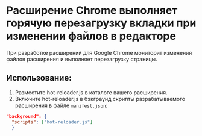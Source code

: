 # Расширение Chrome выполняет горячую перезагрузку вкладки при изменении файлов в редакторе

При разработке расширений для Google Chrome мониторит изменения файлов расширения и выполняет перезагрузку страницы. 

## Использование:

1. Разместите hot-reloader.js в каталоге вашего расширения.
2. Включите hot-reloader.js в бэкграунд скрипты разрабатываемого расширения в файле `manifest.json`:

```json
"background": { 
  "scripts": ["hot-reloader.js"] 
  }
```